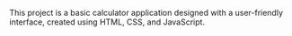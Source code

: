 This project is a basic calculator application designed with a user-friendly interface, created using HTML, CSS, and JavaScript.
